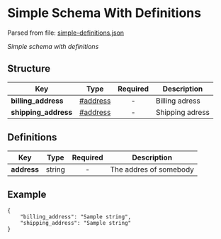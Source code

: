 # __Simple Schema With Definitions__
Parsed from file: [simple-definitions.json](https://github.com/McCastles/JMC/blob/master/examples/simple/simple-definitions.json)

_Simple schema with definitions_
## __Structure__

|Key|Type|Required|Description|
|-|:-:|:-:|-|
|__billing_address__|[#address](#definitions)|-|Billing adress|
|__shipping_address__|[#address](#definitions)|-|Shipping adress|
## __Definitions__

|Key|Type|Required|Description|
|-|:-:|:-:|-|
|__address__|string|-|The addres of somebody|
## __Example__
```
{
    "billing_address": "Sample string",
    "shipping_address": "Sample string"
}
```